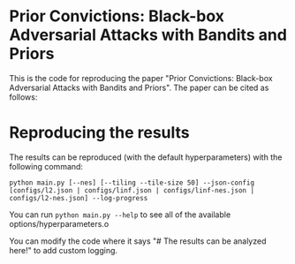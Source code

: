 # Prior Convictions: Black-box Adversarial Attacks with Bandits and Priors
This is the code for reproducing the paper "Prior Convictions: Black-box Adversarial Attacks with Bandits and Priors". The paper can be cited as follows:

# Reproducing the results
The results can be reproduced (with the default hyperparameters) with the following command:
```
python main.py [--nes] [--tiling --tile-size 50] --json-config [configs/l2.json | configs/linf.json | configs/linf-nes.json | configs/l2-nes.json] --log-progress
```

You can run ```python main.py --help``` to see all of the available options/hyperparameters.o

You can modify the code where it says "# The results can be analyzed here!" to add custom logging.
